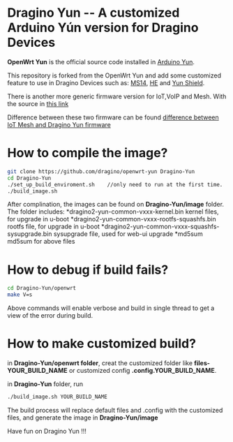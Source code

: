 Dragino Yun -- A customized Arduino Yún version for Dragino Devices
===============
**OpenWrt Yun** is the official source code installed in [Arduino Yun](arduino.cc/en/Main/ArduinoBoardYun).

This repository is forked from the OpenWrt Yun and add some customized feature to use in Dragino Devices such as:
[MS14](http://www.dragino.com/products/mother-board.html), [HE](http://www.dragino.com/products/linux-module/item/87-he.html) and [Yun Shield](http://www.dragino.com/products/yunshield.html).

There is another more generic firmware version for IoT,VoIP and Mesh. With the source in [this link](https://github.com/dragino/dragino2/)

Difference between these two firmware can be found [difference between IoT Mesh and Dragino Yun firmware](http://wiki.dragino.com/index.php?title=Firmware_and_Source_Code)

How to compile the image?
===============
``` bash
git clone https://github.com/dragino/openwrt-yun Dragino-Yun
cd Dragino-Yun
./set_up_build_enviroment.sh    //only need to run at the first time. 
./build_image.sh
```
After complination, the images can be found on **Dragino-Yun/image** folder. The folder includes:
*dragino2-yun-common-vxxx-kernel.bin  kernel files, for upgrade in u-boot
*dragino2-yun-common-vxxx-rootfs-squashfs.bin    rootfs file, for upgrade in u-boot
*dragino2-yun-common-vxxx-squashfs-sysupgrade.bin   sysupgrade file, used for web-ui upgrade
*md5sum  md5sum for above files


How to debug if build fails?
===============
``` bash
cd Dragino-Yun/openwrt
make V=s
```
Above commands will enable verbose and build in single thread to get a view of the error during build. 


How to make customized build?
===============
in **Dragino-Yun/openwrt folder**, creat the customized folder like **files-YOUR_BUILD_NAME** or customized config **.config.YOUR_BUILD_NAME**.

in **Dragino-Yun** folder, run 
``` bash
./build_image.sh YOUR_BUILD_NAME
``` 

The build process will replace default files and .config with the customized files, and generate the image in **Dragino-Yun/image**

Have fun on Dragino Yun !!!

